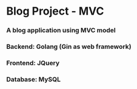 # Blog Project - MVC

### A blog application using MVC model

### Backend: Golang (Gin as web framework)

### Frontend: JQuery

### Database: MySQL
